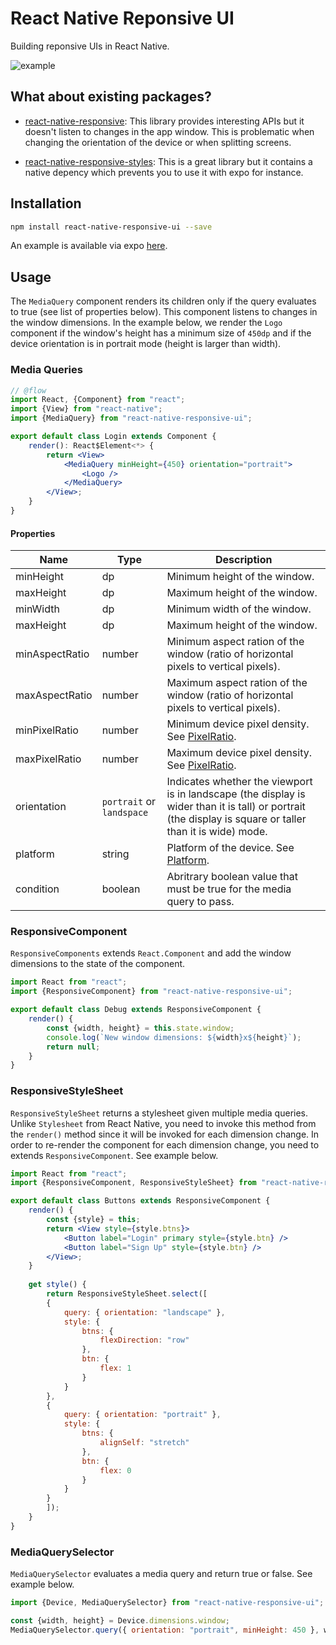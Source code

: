 # React Native Reponsive UI

Building reponsive UIs in React Native.

![example](https://raw.githubusercontent.com/wcandillon/react-native-responsive-ui/4637085802323386110a6352929147d11e1ca83c/example/components/images/example.gif)

## What about existing packages?

* [react-native-responsive](https://github.com/adbayb/react-native-responsive): This library provides interesting APIs but it doesn't listen to changes in the app window.
This is problematic when changing the orientation of the device or when splitting screens.

* [react-native-responsive-styles](https://github.com/FormidableLabs/react-native-responsive-styles): This is a great library but it contains a native depency which prevents you to use it with expo for instance.

## Installation

```bash
npm install react-native-responsive-ui --save
```

An example is available via expo [here](https://expo.io/@wcandillon/react-native-responsive-ui).

## Usage

The `MediaQuery` component renders its children only if the query evaluates to true (see list of properties below).
This component listens to changes in the window dimensions.
In the example below, we render the `Logo` component if the window's height has a minimum size of `450dp` and if the device orientation is in portrait mode (height is larger than width).

### Media Queries

```jsx
// @flow
import React, {Component} from "react";
import {View} from "react-native";
import {MediaQuery} from "react-native-responsive-ui";

export default class Login extends Component {
    render(): React$Element<*> {
        return <View>
            <MediaQuery minHeight={450} orientation="portrait">
                <Logo />
            </MediaQuery>
        </View>;
    }
}

```

#### Properties

| Name           | Type   | Description                                                                          |
|----------------|--------|--------------------------------------------------------------------------------------|
| minHeight      | dp     | Minimum height of the window.                                                        |
| maxHeight      | dp     | Maximum height of the window.                                                        |
| minWidth       | dp     | Minimum width of the window.                                                         |
| maxHeight      | dp     | Maximum height of the window.                                                        |
| minAspectRatio | number | Minimum aspect ration of the window (ratio of horizontal pixels to vertical pixels). |
| maxAspectRatio | number | Maximum aspect ration of the window (ratio of horizontal pixels to vertical pixels). |
| minPixelRatio  | number | Minimum device pixel density. See [PixelRatio](https://facebook.github.io/react-native/docs/pixelratio.html). |
| maxPixelRatio  | number | Maximum device pixel density. See [PixelRatio](https://facebook.github.io/react-native/docs/pixelratio.html). |
| orientation    | `portrait` or `landspace` | Indicates whether the viewport is in landscape (the display is wider than it is tall) or portrait (the display is square or taller than it is wide) mode. |
| platform       | string | Platform of the device.  See [Platform](https://facebook.github.io/react-native/docs/platform-specific-code.html#platform-module). |
| condition      | boolean | Abritrary boolean value that must be true for the media query to pass. |


### ResponsiveComponent

`ResponsiveComponents` extends `React.Component` and add the window dimensions to the state of the component.

```jsx
import React from "react";
import {ResponsiveComponent} from "react-native-responsive-ui";

export default class Debug extends ResponsiveComponent {
    render() {
        const {width, height} = this.state.window;
        console.log(`New window dimensions: ${width}x${height}`);
        return null;
    }
}
```

### ResponsiveStyleSheet

`ResponsiveStyleSheet` returns a stylesheet given multiple media queries.
Unlike `Stylesheet` from React Native, you need to invoke this method from the `render()` method since it will be invoked for each dimension change.
In order to re-render the component for each dimension change, you need to extends `ResponsiveComponent`.
See example below.

```jsx
import React from "react";
import {ResponsiveComponent, ResponsiveStyleSheet} from "react-native-responsive-ui";

export default class Buttons extends ResponsiveComponent {
    render() {
        const {style} = this;
        return <View style={style.btns}>
            <Button label="Login" primary style={style.btn} />
            <Button label="Sign Up" style={style.btn} />
        </View>;
    }
    
    get style() {
        return ResponsiveStyleSheet.select([
        {
            query: { orientation: "landscape" },
            style: {
                btns: {
                    flexDirection: "row"
                },
                btn: {
                    flex: 1
                }
            }
        },
        {
            query: { orientation: "portrait" },
            style: {
                btns: {
                    alignSelf: "stretch"
                },
                btn: {
                    flex: 0
                }
            }
        }
        ]);
    }
}
```

### MediaQuerySelector

`MediaQuerySelector` evaluates a media query and return true or false.
See example below.

```jsx
import {Device, MediaQuerySelector} from "react-native-responsive-ui";

const {width, height} = Device.dimensions.window;
MediaQuerySelector.query({ orientation: "portrait", minHeight: 450 }, width, height)
```
